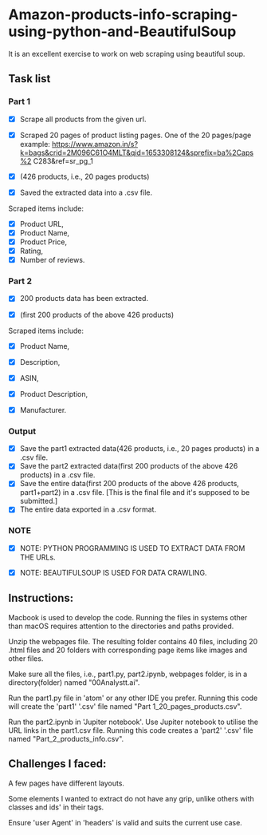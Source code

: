 # Amazon-products-info-scraping-using-python-and-BeautifulSoup
It is an excellent exercise to work on web scraping using beautiful soup.

## Task list

### Part 1

- [x] Scrape all products from the given url.

- [x] Scraped 20 pages of product listing pages. One of the 20 pages/page example: 
https://www.amazon.in/s?k=bags&crid=2M096C61O4MLT&qid=1653308124&sprefix=ba%2Caps%2 C283&ref=sr_pg_1

- [x] (426 products, i.e., 20 pages products)
- [x] Saved the extracted data into a .csv file.

Scraped items include: 
- [x] Product URL,
- [x] Product Name,
- [x] Product Price,
- [x] Rating,
- [x] Number of reviews.

### Part 2

- [x] 200 products data has been extracted.
- [x] (first 200 products of the above 426 products)


 Scraped items include: 
- [x] Product Name,
- [x] Description,
- [x] ASIN,
- [x] Product Description,
- [x] Manufacturer.


### Output
- [x] Save the part1 extracted data(426 products, i.e., 20 pages products) in a .csv file.
- [x] Save the part2 extracted data(first 200 products of the above 426 products) in a .csv file.
- [x] Save the entire data(first 200 products of the above 426 products, part1+part2) in a .csv file. [This is the final file and it's supposed to be submitted.]
- [x] The entire data exported in a .csv format.

### NOTE
- [x] NOTE: PYTHON PROGRAMMING IS USED TO EXTRACT DATA FROM THE URLs.
- [x] NOTE: BEAUTIFULSOUP IS USED FOR DATA CRAWLING. 





## Instructions:

Macbook is used to develop the code. Running the files in systems other than macOS requires attention to the directories and paths provided.

Unzip the webpages file. The resulting folder contains 40 files, including 20 .html files and 20 folders with corresponding page items like images and other files.

Make sure all the files, i.e., part1.py, part2.ipynb, webpages folder, is in a directory(folder) named "00Analystt.ai".

Run the part1.py file in 'atom' or any other IDE you prefer. Running this code will create the 'part1' '.csv' file named "Part 1_20_pages_products.csv".

Run the part2.ipynb in 'Jupiter notebook'. Use Jupiter notebook to utilise the URL links in the part1.csv file. Running this code creates a 'part2' '.csv' file named "Part_2_products_info.csv".


## Challenges I faced:

A few pages have different layouts. 

Some elements I wanted to extract do not have any grip, unlike others with classes and ids' in their tags.

Ensure 'user Agent' in 'headers' is valid and suits the current use case.
